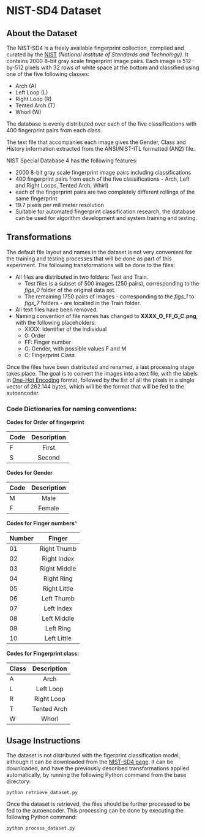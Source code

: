 # NIST-SD4 Dataset

## About the Dataset

The NIST-SD4 is a freely available fingerprint collection, compiled and curated by the [NIST](https://www.nist.gov/) *(National Institute of Standards and Technology)*. It contains 2000 8-bit gray scale fingerprint image pairs. Each image is 512-by-512 pixels with 32 rows of white space at the bottom and classified using one of the five following classes:

+ Arch (A)
+ Left Loop (L)
+ Right Loop (R)
+ Tented Arch (T)
+ Whorl (W)

The database is evenly distributed over each of the five classifications with 400 fingerprint pairs from each class.

The text file that accompanies each image gives the Gender, Class and History information extracted from the ANSI/NIST-ITL formatted (AN2) file.

NIST Special Database 4 has the following features:
 
+ 2000 8-bit gray scale fingerprint image pairs including classifications
+ 400 fingerprint pairs from each of the five classifications - Arch, Left and Right Loops, Tented Arch, Whirl)
+ each of the fingerprint pairs are two completely different rollings of the same fingerprint
+ 19.7 pixels per millimeter resolution
+ Suitable for automated fingerprint classification research, the database can be used for algorithm development and system training and testing.

## Transformations

The default file layout and names in the dataset is not very convenient for the training and testing processes that will be done as part of this experiment. The following transformations will be done to the files:

+ All files are distributed in two folders: Test and Train.
    + Test files is a subset of 500 images (250 pairs), corresponding to the *figs_0* folder of the original data set.
    + The remaining 1750 pairs of images - corresponding to the *figs_1* to *figs_7* folders - are localted in the Train folder.
+ All text files have been removed.
+ Naming convention of file names has changed to **XXXX_O_FF_G_C.png**, with the following placeholders:
    + XXXX: Identifier of the individual
    + 0: Order
    + FF: Finger number
    + G: Gender, with possible values F and M
    + C: Fingerprint Class

Once the files have been distributed and renamed, a last processing stage takes place. The goal is to convert the images into a text file, with the labels in [One-Hot Encoding](https://en.wikipedia.org/wiki/One-hot) format, followed by the list of all the pixels in a single vector of 262.144 bytes, which will be the format that will be fed to the autoencoder.

### Code Dictionaries for naming conventions:

**Codes for Order of fingerprint**

|Code | Description |
|:--- |:-----------:|
|F    |First        |
|S    |Second       |

**Codes for Gender**

|Code | Description |
|:--- |:-----------:|
|M    |Male         |
|F    |Female       |

**Codes for Finger numbers**^

|Number | Finger       |
|:----- |:------------:|
|01     |Right Thumb   |
|02     |Right Index   |
|03     |Right Middle  |
|04     |Right Ring    |
|05     |Right Little  |
|06     |Left Thumb    |
|07     |Left Index    |
|08     |Left Middle   |
|09     |Left Ring     |
|10     |Left Little   |

**Codes for Fingerprint class:**

| Class | Description |
| ------|:-----------:|
| A     |Arch         |
| L     |Left Loop    |
| R     |Right Loop   |
| T     |Tented Arch  |
| W     |Whorl        |

## Usage Instructions

The dataset is not distributed with the figerprint classification model, although it can be downloaded from the [NIST-SD4 page](https://www.nist.gov/srd/nist-special-database-4). It can be downloaded, and have the previously described transformations applied automatically, by running the following Python command from the base directory:

`python retrieve_dataset.py`

Once the dataset is retrieved, the files should be further processed to be fed to the autoencoder. This processing can be done by executing the following Python command:

`python process_dataset.py`
